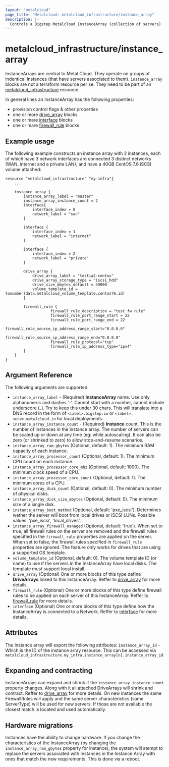 ```yaml
---
layout: "metalcloud"
page_title: "Metalcloud: metalcloud_infrastructure/instance_array"
description: |-
  Controls a Bigstep Metalcloud InstanceArray (collection of servers)
---
```


# metalcloud_infrastructure/instance_array

InstanceArrays are central to Metal Cloud. They operate on groups of indentical Instances (that have servers associated to them).
`instance_array` blocks are not a terraform resource per se. They need to be part of an [metalcloud_infrastructure](/docs/providers/metalcloud/r/infrastructure.html) resource.

In general lines an InstanceArray has the following properties:

* provision control flags & other properties
* one or more [drive_array](/docs/providers/metalcloud/r/drive_array.html) blocks
* one or mare [interface](/docs/providers/metalcloud/r/interface.html) blocks
* one or mare [firewall_rule](/docs/providers/metalcloud/r/interface.html) blocks

## Example usage

The following example constructs an instance array with 2 instances, each of which have 3 network interfaces are connected 3 distinct networks (WAN, internet and a private LAN), and have a 40GB CentOS 7.6 iSCSI volume attached:

```hcl
resource "metalcloud_infrastructure" "my-infra"{
    ...

    instance_array {
        instance_array_label = "master"
        instance_array_instance_count = 2
        interface{
            interface_index = 0
            network_label = "san"
        }

        interface {
            interface_index = 1
            network_label = "internet"
        }

        interface {
            interface_index = 2
            network_label = "private"
        }
        
        drive_array {
            drive_array_label = "testia2-centos"
            drive_array_storage_type = "iscsi_hdd"
            drive_size_mbytes_default = 49000
            volume_template_id = tonumber(data.metalcloud_volume_template.centos76.id)
        }

        firewall_rule {
                    firewall_rule_description = "test fw rule"
                    firewall_rule_port_range_start = 22
                    firewall_rule_port_range_end = 22
                    firewall_rule_source_ip_address_range_start="0.0.0.0"
                    firewall_rule_source_ip_address_range_end="0.0.0.0"
                    firewall_rule_protocol="tcp"
                    firewall_rule_ip_address_type="ipv4"
        }
    }
}
```

## Argument Reference

The following arguments are supported:

* `instance_array_label` - (Required) **InstanceArray** name. Use only alphanumeric and dashes '-'. Cannot start with a number, cannot include underscore (_). Try to keep this under 30 chars. This will translate into a DNS record in the form of ```<label>.bigstep.io``` or ```<label>.<env>.metalcloud.io``` for local deployments.
* `instance_array_instance_count` - (Required) **Instance** count. This is the number of instances in the instance array. The number of servers can be scaled up or down at any time (eg: while autoscaling). It can also be zero (or shrinked to zero) to allow stop-and-resume scenarios. 
* `instance_array_ram_gbytes` (Optional, default: 1). The minimum RAM capacity of each instance.
* `instance_array_processor_count` (Optional, default: 1). The minimum CPU count on each instance.
* `instance_array_processor_core_mhz` (Optional, default: 1000). The minimum clock speed of a CPU.
* `instance_array_processor_core_count` (Optional, default: 1). The minimum cores of a CPU.
* `instance_array_disk_count` (Optional, default: 0). The minimum number of physical disks.
* `instance_array_disk_size_mbytes` (Optional, default: 0). The minimum size of a single disk.
* `instance_array_boot_method` (Optional, default: 'pxe_iscsi'). Determines wether the server will boot from local drives or iSCSI LUNs. Possible values: 'pxe_iscsi', 'local_drives'.
* `instance_array_firewall_managed` (Optional, default: 'true'). When set to true, all firewall rules on the server are removed and the firewall rules specified in the `firewall_rule` properties are applied on the server. When set to false, the firewall rules specified in `firewall_rule` properties are ignored. The feature only works for drives that are using a supported OS template.
* `volume_template_id` (Optional, default: 0). The volume template ID (or name) to use if the servers in the InstanceArray have local disks. The template must support local install.
* `drive_array` (Optional) One or more blocks of this type define **DriveArrays** linked to this InstanceArray. Reffer to [drive_array](/docs/providers/metalcloud/r/drive_array.html) for more details.
* `firewall_rule` (Optional) One or more blocks of this type define firewall rules to be applied on each server of this InstanceArray. Reffer to [firewall_rule](/docs/providers/metalcloud/r/firewall_rule.html) for more details.
* `interface` (Optional) One or more blocks of this type define how the InstanceArray is connected to a Network. Reffer to [interface](/docs/providers/metalcloud/r/instance_array_interface.html) for more details.

## Attributes

The instance array will export the following attributes:
`instance_array_id` - Which is the ID of the instance array resource. This can be accessed via `metalcloud_infrastructure.my_infra.instance_array[n].instance_array_id`

## Expanding and contracting

InstanceArrays can expand and shrink if the `instance_array_instance_count` property changes. Along with it all attached DriveArrays will shrink and contract. Reffer to [drive_array](/docs/providers/metalcloud/r/drive_array.html) for more details. 
On new instances the same FirewallRules will apply and the same server characteristics (same ServerType) will be used for new servers. If those are not available the closest match is located and used automatically.


## Hardware migrations

Instances have the ability to change hardware. If you change the characteristics of the InstanceArray (by changing the `instance_array_ram_gbytes` property for instance), the system will atempt to replace the servers associated with Instances in the Instance Array with ones that match the new requirements. This is done via a reboot.

